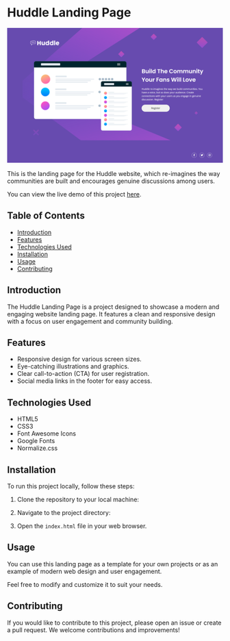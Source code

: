 # Huddle Landing Page

![Huddle Landing Page Preview](./website_design.png)

This is the landing page for the Huddle website, which re-imagines the way communities are built and encourages genuine discussions among users.

You can view the live demo of this project [here](https://ahmedhanye.github.io/huddle-landing-page/).

## Table of Contents
- [Introduction](#introduction)
- [Features](#features)
- [Technologies Used](#technologies-used)
- [Installation](#installation)
- [Usage](#usage)
- [Contributing](#contributing)

## Introduction

The Huddle Landing Page is a project designed to showcase a modern and engaging website landing page. It features a clean and responsive design with a focus on user engagement and community building.

## Features

- Responsive design for various screen sizes.
- Eye-catching illustrations and graphics.
- Clear call-to-action (CTA) for user registration.
- Social media links in the footer for easy access.

## Technologies Used

- HTML5
- CSS3
- Font Awesome Icons
- Google Fonts
- Normalize.css

## Installation

To run this project locally, follow these steps:

1. Clone the repository to your local machine:

2. Navigate to the project directory:

3. Open the `index.html` file in your web browser.

## Usage

You can use this landing page as a template for your own projects or as an example of modern web design and user engagement.

Feel free to modify and customize it to suit your needs.

## Contributing

If you would like to contribute to this project, please open an issue or create a pull request. We welcome contributions and improvements!
